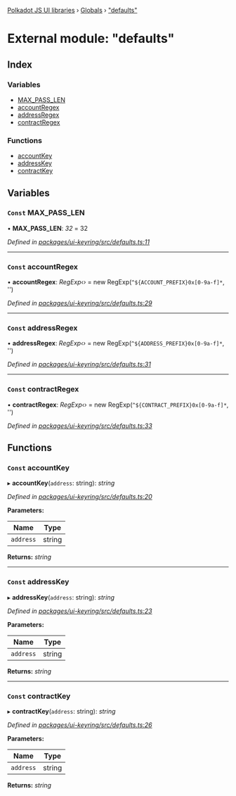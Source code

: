 [Polkadot JS UI libraries](../README.md) › [Globals](../globals.md) › ["defaults"](_defaults_.md)

# External module: "defaults"

## Index

### Variables

* [MAX_PASS_LEN](_defaults_.md#const-max_pass_len)
* [accountRegex](_defaults_.md#const-accountregex)
* [addressRegex](_defaults_.md#const-addressregex)
* [contractRegex](_defaults_.md#const-contractregex)

### Functions

* [accountKey](_defaults_.md#const-accountkey)
* [addressKey](_defaults_.md#const-addresskey)
* [contractKey](_defaults_.md#const-contractkey)

## Variables

### `Const` MAX_PASS_LEN

• **MAX_PASS_LEN**: *32* = 32

*Defined in [packages/ui-keyring/src/defaults.ts:11](https://github.com/polkadot-js/ui/blob/6cbabfbe/packages/ui-keyring/src/defaults.ts#L11)*

___

### `Const` accountRegex

• **accountRegex**: *RegExp‹›* = new RegExp(`^${ACCOUNT_PREFIX}0x[0-9a-f]*`, '')

*Defined in [packages/ui-keyring/src/defaults.ts:29](https://github.com/polkadot-js/ui/blob/6cbabfbe/packages/ui-keyring/src/defaults.ts#L29)*

___

### `Const` addressRegex

• **addressRegex**: *RegExp‹›* = new RegExp(`^${ADDRESS_PREFIX}0x[0-9a-f]*`, '')

*Defined in [packages/ui-keyring/src/defaults.ts:31](https://github.com/polkadot-js/ui/blob/6cbabfbe/packages/ui-keyring/src/defaults.ts#L31)*

___

### `Const` contractRegex

• **contractRegex**: *RegExp‹›* = new RegExp(`^${CONTRACT_PREFIX}0x[0-9a-f]*`, '')

*Defined in [packages/ui-keyring/src/defaults.ts:33](https://github.com/polkadot-js/ui/blob/6cbabfbe/packages/ui-keyring/src/defaults.ts#L33)*

## Functions

### `Const` accountKey

▸ **accountKey**(`address`: string): *string*

*Defined in [packages/ui-keyring/src/defaults.ts:20](https://github.com/polkadot-js/ui/blob/6cbabfbe/packages/ui-keyring/src/defaults.ts#L20)*

**Parameters:**

Name | Type |
------ | ------ |
`address` | string |

**Returns:** *string*

___

### `Const` addressKey

▸ **addressKey**(`address`: string): *string*

*Defined in [packages/ui-keyring/src/defaults.ts:23](https://github.com/polkadot-js/ui/blob/6cbabfbe/packages/ui-keyring/src/defaults.ts#L23)*

**Parameters:**

Name | Type |
------ | ------ |
`address` | string |

**Returns:** *string*

___

### `Const` contractKey

▸ **contractKey**(`address`: string): *string*

*Defined in [packages/ui-keyring/src/defaults.ts:26](https://github.com/polkadot-js/ui/blob/6cbabfbe/packages/ui-keyring/src/defaults.ts#L26)*

**Parameters:**

Name | Type |
------ | ------ |
`address` | string |

**Returns:** *string*
